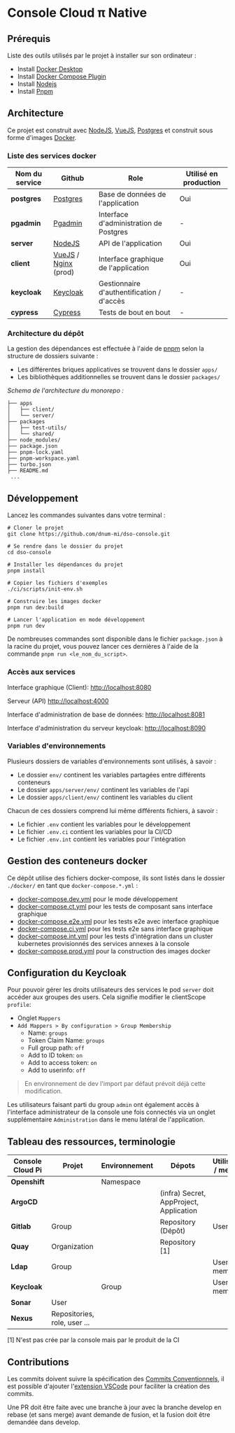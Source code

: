 # Console Cloud π Native

## Prérequis

Liste des outils utilisés par le projet à installer sur son ordinateur :

- Install [Docker Desktop](https://www.docker.com/products/docker-desktop)
- Install [Docker Compose Plugin](https://docs.docker.com/compose/install/)
- Install [Nodejs](https://nodejs.org/en/download/)
- Install [Pnpm](https://pnpm.io/installation)

## Architecture

Ce projet est construit avec [NodeJS](https://nodejs.org/), [VueJS](https://vuejs.org/), [Postgres](https://www.postgresql.org/) et construit sous forme d'images [Docker](https://www.docker.com/).

### Liste des services docker

| Nom du service | Github                                                                     | Role                                      | Utilisé en production |
| -------------- | -------------------------------------------------------------------------- | ----------------------------------------- | --------------------- |
| __postgres__   | [Postgres](https://github.com/postgres/postgres)                           | Base de données de l'application          | Oui                   |
| __pgadmin__    | [Pgadmin](https://github.com/pgadmin-org/pgadmin4)                         | Interface d'administration de Postgres    | -                     |
| __server__     | [NodeJS](https://github.com/nodejs/node)                                   | API de l'application                      | Oui                   |
| __client__     | [VueJS](https://github.com/vuejs/vue) / [Nginx](https://nginx.org/) (prod) | Interface graphique de l'application      | Oui                   |
| __keycloak__   | [Keycloak](https://github.com/keycloak/keycloak)                           | Gestionnaire d'authentification / d'accès | -                     |
| __cypress__    | [Cypress](https://github.com/cypress-io/cypress)                           | Tests de bout en bout                     | -                     |

### Architecture du dépôt

La gestion des dépendances est effectuée à l'aide de [pnpm](https://pnpm.io/) selon la structure de dossiers suivante :

- Les différentes briques applicatives se trouvent dans le dossier `apps/`
- Les bibliothèques additionnelles se trouvent dans le dossier `packages/`

*Schema de l'architecture du monorepo :*

```shell
├── apps
│   ├── client/
│   └── server/
├── packages
│   ├── test-utils/
│   └── shared/
├── node_modules/
├── package.json
├── pnpm-lock.yaml
├── pnpm-workspace.yaml
├── turbo.json
├── README.md
 ...
```

## Développement

Lancez les commandes suivantes dans votre terminal :

```shell
# Cloner le projet
git clone https://github.com/dnum-mi/dso-console.git

# Se rendre dans le dossier du projet
cd dso-console

# Installer les dépendances du projet
pnpm install

# Copier les fichiers d'exemples
./ci/scripts/init-env.sh

# Construire les images docker
pnpm run dev:build

# Lancer l'application en mode développement
pnpm run dev
```

De nombreuses commandes sont disponible dans le fichier `package.json` à la racine du projet, vous pouvez lancer ces dernières à l'aide de la commande `pnpm run <le_nom_du_script>`.

### Accès aux services

Interface graphique (Client): <http://localhost:8080>

Serveur (API) <http://localhost:4000>

Interface d'administration de base de données: <http://localhost:8081>

Interface d'administration du serveur keycloak: <http://localhost:8090>

### Variables d'environnements

Plusieurs dossiers de variables d'environnements sont utilisés, à savoir :
- Le dossier `env/` continent les variables partagées entre différents conteneurs
- Le dossier `apps/server/env/` continent les variables de l'api
- Le dossier `apps/client/env/` continent les variables du client

Chacun de ces dossiers comprend lui même différents fichiers, à savoir :
- Le fichier `.env` contient les variables pour le développement
- Le fichier `.env.ci` contient les variables pour la CI/CD
- Le fichier `.env.int` contient les variables pour l'intégration

## Gestion des conteneurs docker

Ce dépôt utilise des fichiers docker-compose, ils sont listés dans le dossier `./docker/` en tant que `docker-compose.*.yml` :

- [docker-compose.dev.yml](./ci/docker/docker-compose.dev.yml) pour le mode développement
- [docker-compose.ct.yml](./ci/docker/docker-compose.ct.yml) pour les tests de composant sans interface graphique
- [docker-compose.e2e.yml](./ci/docker/docker-compose.e2e.yml) pour les tests e2e avec interface graphique
- [docker-compose.ci.yml](./ci/docker/docker-compose.ci.yml) pour les tests e2e sans interface graphique
- [docker-compose.int.yml](./ci/docker/docker-compose.int.yml) pour les tests d'intégration dans un cluster kubernetes provisionnés des services annexes à la console
- [docker-compose.prod.yml](./ci/docker/docker-compose.prod.yml) pour la construction des images docker

## Configuration du Keycloak

Pour pouvoir gérer les droits utilisateurs des services le pod `server` doit accéder aux groupes des users. Cela signifie modifier le clientScope `profile`:  
* Onglet `Mappers`
* `Add Mappers > By configuration > Group Membership`
  * Name: `groups`
  * Token Claim Name: `groups`
  * Full group path: `off`
  * Add to ID token: `on`
  * Add to access token: `on`
  * Add to userinfo: `off`

> En environnement de dev l'import par défaut prévoit déjà cette modification.

Les utilisateurs faisant parti du group `admin` ont également accès à l'interface administrateur de la console une fois connectés via un onglet supplémentaire `Administration` dans le menu latéral de l'application.


## Tableau des ressources, terminologie
| Console Cloud Pi | Projet                       | Environnement | Dépots                                  | Utilisateur / membre |
| ---------------- | ---------------------------- | ------------- | --------------------------------------- | -------------------- |
| **Openshift**    |                              | Namespace     |                                         |                      |
| **ArgoCD**       |                              |               | (infra) Secret, AppProject, Application |                      |
| **Gitlab**       | Group                        |               | Repository (Dépôt)                      | User                 |
| **Quay**         | Organization                 |               | Repository [1]                          |                      |
| **Ldap**         | Group                        |               |                                         | User / memberof      |
| **Keycloak**     |                              | Group         |                                         | User / member        |
| **Sonar**        | User                         |               |                                         |                      |
| **Nexus**        | Repositories, role, user ... |               |                                         |                      |

[1] N'est pas crée par la console mais par le produit de la CI

## Contributions

Les commits doivent suivre la spécification des [Commits Conventionnels](https://www.conventionalcommits.org/en/v1.0.0/), il est possible d'ajouter l'[extension VSCode](https://github.com/vivaxy/vscode-conventional-commits) pour faciliter la création des commits.

Une PR doit être faite avec une branche à jour avec la branche develop en rebase (et sans merge) avant demande de fusion, et la fusion doit être demandée dans develop.
